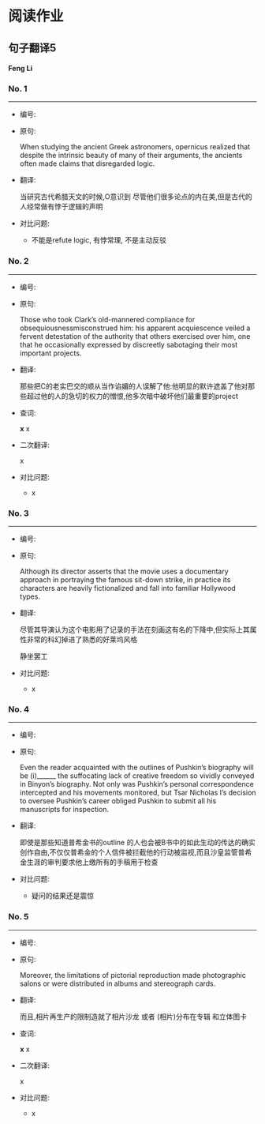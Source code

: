# 阅读作业

## 句子翻译5

#### Feng Li

### No. 1

----



* 编号: 

* 原句: 

  When studying the ancient Greek astronomers, opernicus realized that despite the intrinsic beauty of many of their arguments, the ancients often made claims that disregarded logic.

* 翻译:

  当研究古代希腊天文的时候,O意识到 尽管他们很多论点的内在美,但是古代的人经常做有悖于逻辑的声明




* 对比问题:
  * 不能是refute logic, 有悖常理, 不是主动反驳

### No. 2

----



* 编号: 

* 原句: 

  Those who took Clark’s old-mannered compliance for obsequiousnessmisconstrued him: his apparent acquiescence  veiled a fervent detestation of the authority that others exercised over him, one that he occasionally expressed by discreetly sabotaging their most important projects.

* 翻译:

  那些把C的老实巴交的顺从当作谄媚的人误解了他:他明显的默许遮盖了他对那些超过他的人的急切的权力的憎恨,他多次暗中破坏他们最重要的project

* 查词:

  __x__ x

* 二次翻译:

  x



* 对比问题:
  * x

### No. 3

----



* 编号: 

* 原句: 

  Although its director asserts that the movie uses a documentary approach in portraying the famous sit-down strike, in practice its characters are heavily fictionalized and fall into familiar Hollywood types.

* 翻译:

  尽管其导演认为这个电影用了记录的手法在刻画这有名的下降中,但实际上其属性非常的科幻掉进了熟悉的好莱坞风格

  静坐罢工




* 对比问题:
  * x

### No. 4

----



* 编号: 

* 原句: 

  Even the reader acquainted with the outlines of Pushkin’s biography will be (i)______ the suffocating lack of creative freedom so vividly conveyed in Binyon’s biography. Not only was Pushkin’s personal correspondence intercepted and his movements monitored, but Tsar Nicholas I’s decision to oversee Pushkin’s career obliged Pushkin to submit all his manuscripts for inspection.

* 翻译:

  即使是那些知道普希金书的outline 的人也会被B书中的如此生动的传达的确实创作自由,不仅仅普希金的个人信件被拦截他的行动被监视,而且沙皇监管普希金生涯的审判要求他上缴所有的手稿用于检查




* 对比问题:
  * 疑问的结果还是震惊

### No. 5

----



* 编号: 

* 原句: 

  Moreover, the limitations of pictorial reproduction made photographic salons or were distributed in albums and stereograph cards. 

* 翻译:

  而且,相片再生产的限制造就了相片沙龙 或者 (相片)分布在专辑 和立体图卡

* 查词:

  __x__ x

* 二次翻译:

  x



* 对比问题:
  * x





